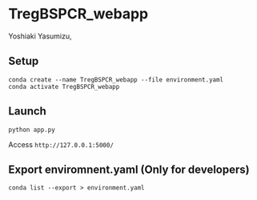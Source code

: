 # TregBSPCR_webapp

Yoshiaki Yasumizu, 

## Setup

```
conda create --name TregBSPCR_webapp --file environment.yaml
conda activate TregBSPCR_webapp
```
 
## Launch 

```
python app.py
```

Access `http://127.0.0.1:5000/`

## Export enviromnent.yaml (Only for developers)

```
conda list --export > environment.yaml
```